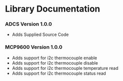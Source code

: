 # Library Documentation

### ADCS Version 1.0.0
 - Adds Supplied Source Code

### MCP9600 Version 1.0.0
 - Adds support for i2c thermocouple enable
 - Adds support for i2c thermocouple disable
 - Adds support for i2c thermocouple temperature read
 - Adds support for i2c thermocouple status read
